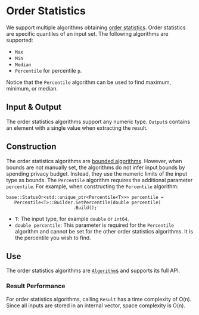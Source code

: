 
# Order Statistics

We support multiple algorithms obtaining
[order statistics](https://github.com/google/differential-privacy/blob/main/cc/algorithms/order-statistics.h).
Order statistics are specific quantiles of an input set. The following
algorithms are supported:

*   `Max`
*   `Min`
*   `Median` 
*   `Percentile` for percentile `p`.

Notice that the `Percentile` algorithm can be used to find maximum, minimum, or
median.

## Input & Output

The order statistics algorithms support any numeric type. `Output`s contains an
element with a single value when extracting the result.

## Construction

The order statistics algorithms are [bounded algorithms](bounded-algorithm.md).
However, when bounds are not manually set, the algorithms do not infer input
bounds by spending privacy budget. Instead, they use the numeric limits of the
input type as bounds. The `Percentile` algorithm requires the additional
parameter `percentile`. For example, when constructing the `Percentile`
algorithm:

```
base::StatusOr<std::unique_ptr<Percentile<T>>> percentile =
   Percentile<T>::Builder.SetPercentile(double percentile)
                         .Build();
```

*   `T`: The input type, for example `double` or `int64`.
*   `double percentile`: This parameter is required for the `Percentile`
    algorithm and cannot be set for the other order statistics algorithms. It is
    the percentile you wish to find.

## Use

The order statistics algorithms are [`Algorithm`s](algorithm.md) and supports
its full API.

### Result Performance

For order statistics algorithms, calling `Result` has a time complexity of O(n).
Since all inputs are stored in an internal vector, space complexity is O(n).
